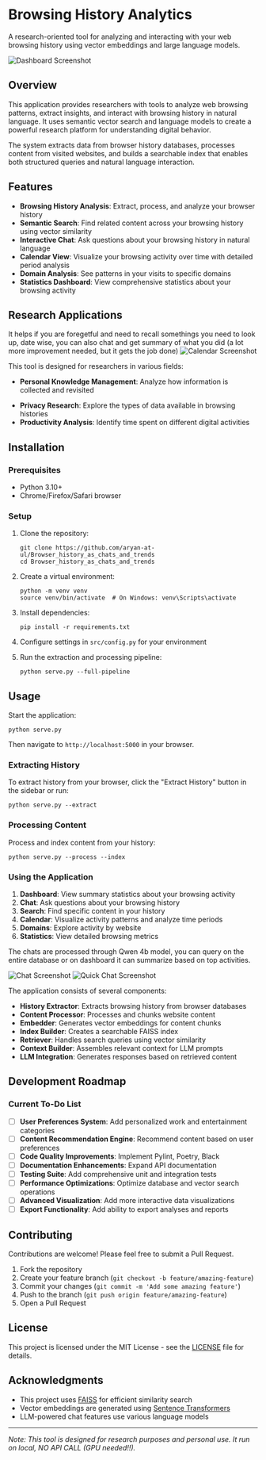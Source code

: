 # Browsing History Analytics

A research-oriented tool for analyzing and interacting with your web browsing history using vector embeddings and large language models.

![Dashboard Screenshot](docs/images/dashboard.png)

## Overview

This application provides researchers with tools to analyze web browsing patterns, extract insights, and interact with browsing history in natural language. It uses semantic vector search and language models to create a powerful research platform for understanding digital behavior.

The system extracts data from browser history databases, processes content from visited websites, and builds a searchable index that enables both structured queries and natural language interaction.

## Features

- **Browsing History Analysis**: Extract, process, and analyze your browser history
- **Semantic Search**: Find related content across your browsing history using vector similarity
- **Interactive Chat**: Ask questions about your browsing history in natural language
- **Calendar View**: Visualize your browsing activity over time with detailed period analysis
- **Domain Analysis**: See patterns in your visits to specific domains
- **Statistics Dashboard**: View comprehensive statistics about your browsing activity

## Research Applications

It helps if you are foregetful and need to recall somethings you need to look up, date wise, you can also chat and get summary of what you did (a lot more improvement needed, but it gets the job done)
![Calendar Screenshot](docs/images/calendar.png)



This tool is designed for researchers in various fields:

<!-- - **Digital Behavior Analysis**: Study patterns in information seeking and consumption -->
- **Personal Knowledge Management**: Analyze how information is collected and revisited
<!-- - **Human-Computer Interaction**: Understand browsing habits and attention patterns -->
- **Privacy Research**: Explore the types of data available in browsing histories
- **Productivity Analysis**: Identify time spent on different digital activities

## Installation

### Prerequisites

- Python 3.10+
- Chrome/Firefox/Safari browser

### Setup

1. Clone the repository:
   ```
   git clone https://github.com/aryan-at-ul/Browser_history_as_chats_and_trends
   cd Browser_history_as_chats_and_trends
   ```

2. Create a virtual environment:
   ```
   python -m venv venv
   source venv/bin/activate  # On Windows: venv\Scripts\activate
   ```

3. Install dependencies:
   ```
   pip install -r requirements.txt
   ```

4. Configure settings in `src/config.py` for your environment

5. Run the extraction and processing pipeline:
   ```
   python serve.py --full-pipeline
   ```

## Usage

Start the application:
```
python serve.py
```

Then navigate to `http://localhost:5000` in your browser.

### Extracting History

To extract history from your browser, click the "Extract History" button in the sidebar or run:
```
python serve.py --extract
```

### Processing Content

Process and index content from your history:
```
python serve.py --process --index
```

### Using the Application

1. **Dashboard**: View summary statistics about your browsing activity
2. **Chat**: Ask questions about your browsing history
3. **Search**: Find specific content in your history
4. **Calendar**: Visualize activity patterns and analyze time periods
5. **Domains**: Explore activity by website
6. **Statistics**: View detailed browsing metrics

The chats are processed through Qwen 4b model, you can query on the entire database or on dashboard it can summarize based on top activities.

![Chat Screenshot](docs/images/full_chat_query.png)
![Quick Chat Screenshot](docs/images/quick_chat_filtered.png)


<!-- ## Architecture -->

<!-- ![Architecture Diagram](docs/images/architecture.png) -->

The application consists of several components:

- **History Extractor**: Extracts browsing history from browser databases
- **Content Processor**: Processes and chunks website content
- **Embedder**: Generates vector embeddings for content chunks
- **Index Builder**: Creates a searchable FAISS index
- **Retriever**: Handles search queries using vector similarity
- **Context Builder**: Assembles relevant context for LLM prompts
- **LLM Integration**: Generates responses based on retrieved content

## Development Roadmap

### Current To-Do List

- [ ] **User Preferences System**: Add personalized work and entertainment categories
- [ ] **Content Recommendation Engine**: Recommend content based on user preferences
- [ ] **Code Quality Improvements**: Implement Pylint, Poetry, Black
- [ ] **Documentation Enhancements**: Expand API documentation
- [ ] **Testing Suite**: Add comprehensive unit and integration tests
- [ ] **Performance Optimizations**: Optimize database and vector search operations 
- [ ] **Advanced Visualization**: Add more interactive data visualizations
- [ ] **Export Functionality**: Add ability to export analyses and reports

<!-- ### Future Research Directions

- Temporal pattern analysis in information seeking behavior
- Cross-domain knowledge graph construction
- Attention and focus metrics for productivity research
- Longitudinal behavioral analytics -->

## Contributing

Contributions are welcome! Please feel free to submit a Pull Request.

1. Fork the repository
2. Create your feature branch (`git checkout -b feature/amazing-feature`)
3. Commit your changes (`git commit -m 'Add some amazing feature'`)
4. Push to the branch (`git push origin feature/amazing-feature`)
5. Open a Pull Request

## License

This project is licensed under the MIT License - see the [LICENSE](LICENSE) file for details.

## Acknowledgments

- This project uses [FAISS](https://github.com/facebookresearch/faiss) for efficient similarity search
- Vector embeddings are generated using [Sentence Transformers](https://www.sbert.net/)
- LLM-powered chat features use various language models

---

*Note: This tool is designed for research purposes and personal use. It run on local, NO API CALL (GPU needed!!).*